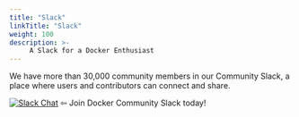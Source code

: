 ```yaml
---
title: "Slack"
linkTitle: "Slack"
weight: 100
description: >-
     A Slack for a Docker Enthusiast
---
```


We have more than 30,000 community members in our Community Slack, a place where users and contributors can connect and share. 


[![Slack Chat](https://img.shields.io/badge/Chat-Slack-ff69b4.svg "Join us. You're welcome!")](http://dockr.ly/slack) ⇦ Join Docker Community Slack today!


